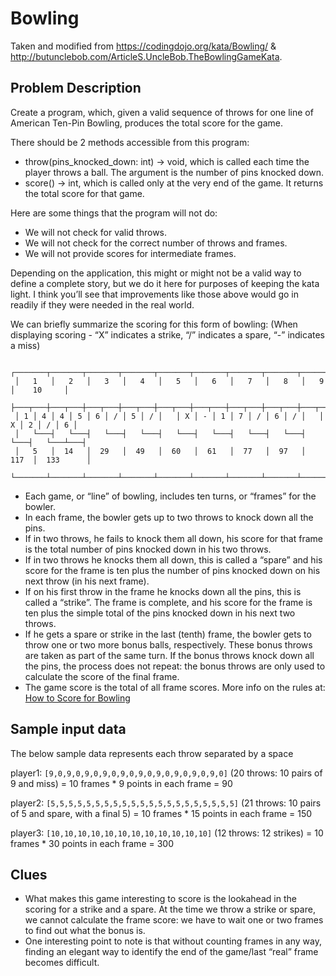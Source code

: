 # Bowling
Taken and modified from https://codingdojo.org/kata/Bowling/ & http://butunclebob.com/ArticleS.UncleBob.TheBowlingGameKata.

## Problem Description
Create a program, which, given a valid sequence of throws for one line of American Ten-Pin Bowling, produces the total score for the game. 

There should be 2 methods accessible from this program:
- throw(pins_knocked_down: int) -> void, which is called each time the player throws a ball. The argument is the number of pins knocked down.
- score() -> int, which is called only at the very end of the game. It returns the total score for that game.

Here are some things that the program will not do:
- We will not check for valid throws.
- We will not check for the correct number of throws and frames.
- We will not provide scores for intermediate frames.

Depending on the application, this might or might not be a valid way to define a complete story, but we do it here for purposes of keeping the kata light. I think you’ll see that improvements like those above would go in readily if they were needed in the real world.

We can briefly summarize the scoring for this form of bowling:
(When displaying scoring - “X” indicates a strike, “/” indicates a spare, “-” indicates a miss)
```                                                                              
 ┌───────┬───────┬───────┬───────┬───────┬───────┬───────┬───────┬───────┬───────────┐
 │   1   │   2   │   3   │   4   │   5   │   6   │   7   │   8   │   9   │    10     │
 ├───┬───┼───┬───┼───┬───┼───┬───┼───┬───┼───┬───┼───┬───┼───┬───┼───┬───┼───┬───┬───┤
 │ 1 │ 4 │ 4 │ 5 │ 6 │ / │ 5 │ / │   │ X │ - │ 1 │ 7 │ / │ 6 │ / │   │ X │ 2 │ / │ 6 │
 │   └───┤   └───┤   └───┤   └───┤   └───┤   └───┤   └───┤   └───┤   └───┤   └───┴───┤
 │   5   │  14   │  29   │  49   │  60   │  61   │  77   │  97   │  117  │  133      │
 └───────┴───────┴───────┴───────┴───────┴───────┴───────┴───────┴───────┴───────────┘                                                              
```
- Each game, or “line” of bowling, includes ten turns, or “frames” for the bowler.
- In each frame, the bowler gets up to two throws to knock down all the pins.
- If in two throws, he fails to knock them all down, his score for that frame is the total number of pins knocked down in his two throws.
- If in two throws he knocks them all down, this is called a “spare” and his score for the frame is ten plus the number of pins knocked down on his next throw (in his next frame).
- If on his first throw in the frame he knocks down all the pins, this is called a “strike”. The frame is complete, and his score for the frame is ten plus the simple total of the pins knocked down in his next two throws.
- If he gets a spare or strike in the last (tenth) frame, the bowler gets to throw one or two more bonus balls, respectively. These bonus throws are taken as part of the same turn. If the bonus throws knock down all the pins, the process does not repeat: the bonus throws are only used to calculate the score of the final frame.
- The game score is the total of all frame scores.
More info on the rules at: [How to Score for Bowling](http://www.topendsports.com/sport/tenpin/scoring.htm)

## Sample input data
The below sample data represents each throw separated by a space

player1: `[9,0,9,0,9,0,9,0,9,0,9,0,9,0,9,0,9,0,9,0]`
(20 throws: 10 pairs of 9 and miss) = 10 frames * 9 points in each frame = 90

player2: `[5,5,5,5,5,5,5,5,5,5,5,5,5,5,5,5,5,5,5,5,5]`
(21 throws: 10 pairs of 5 and spare, with a final 5) = 10 frames * 15 points in each frame = 150

player3: `[10,10,10,10,10,10,10,10,10,10,10,10]`
(12 throws: 12 strikes) = 10 frames * 30 points in each frame = 300

## Clues
- What makes this game interesting to score is the lookahead in the scoring for a strike and a spare. At the time we throw a strike or spare, we cannot calculate the frame score: we have to wait one or two frames to find out what the bonus is.
- One interesting point to note is that without counting frames in any way, finding an elegant way to identify the end of the game/last “real” frame becomes difficult.